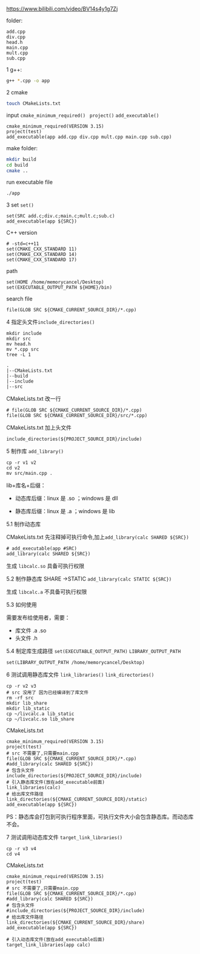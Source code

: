 https://www.bilibili.com/video/BV14s4y1g7Zj



folder: 

```
add.cpp
div.cpp
head.h
main.cpp
mult.cpp
sub.cpp
```

1 g++:

```bash
g++ *.cpp -o app
```

2 cmake

```bash
touch CMakeLists.txt
```

input `cmake_minimum_required() ` `project()`  `add_executable()`

```shell
cmake_minimum_required(VERSION 3.15)
project(test)
add_executable(app add.cpp div.cpp mult.cpp main.cpp sub.cpp)
```

make folder:

```bash
mkdir build
cd build
cmake ..
```

run executable file

```bash
./app
```

3 set `set()`

```shell
set(SRC add.c;div.c;main.c;mult.c;sub.c)
add_executable(app ${SRC})
```

 C++ version

```shell
# -std=c++11
set(CMAKE_CXX_STANDARD 11)
set(CMAKE_CXX_STANDARD 14)
set(CMAKE_CXX_STANDARD 17)
```

path

```shell
set(HOME /home/memorycancel/Desktop)
set(EXECUTABLE_OUTPUT_PATH ${HOME}/bin)
```

search file

```shell
file(GLOB SRC ${CMAKE_CURRENT_SOURCE_DIR}/*.cpp)
```

4 指定头文件`include_directories()`

 ```shell
 mkdir include
 mkdir src
 mv head.h
 mv *.cpp src
 tree -L 1
 ```

```text
.
|--CMakeLists.txt
|--build
|--include
|--src
```

CMakeLists.txt 改一行

```shell
# file(GLOB SRC ${CMAKE_CURRENT_SOURCE_DIR}/*.cpp)
file(GLOB SRC ${CMAKE_CURRENT_SOURCE_DIR}/src/*.cpp)
```

CMakeLists.txt 加上头文件

```
include_directories(${PROJECT_SOURCE_DIR}/include)
```

5 制作库 `add_library()`

```shell
cp -r v1 v2
cd v2
mv src/main.cpp .
```

lib+库名+后缀：

+ 动态库后缀：linux 是 .so ；windows 是 dll

+ 静态库后缀：linux 是 .a ；windows 是 lib



5.1 制作动态库

CMakeLists.txt 先注释掉可执行命令,加上`add_library(calc SHARED ${SRC})`

```shell
# add_executable(app #SRC)
add_library(calc SHARED ${SRC})
```

生成 `libcalc.so` 具备可执行权限



5.2 制作静态库 SHARE ->STATIC `add_library(calc STATIC ${SRC})`

生成 `libcalc.a` 不具备可执行权限



5.3 如何使用

需要发布给使用者，需要：

+ 库文件 .a .so
+ 头文件 .h

5.4 制定库生成路径 `set(EXECUTABLE_OUTPUT_PATH)` `LIBRARY_OUTPUT_PATH`

```shell
set(LIBRARY_OUTPUT_PATH /home/memorycancel/Desktop)
```



6 测试调用静态库文件 `link_libraries()` `link_directories()`

```shell
cp -r v2 v3
# src 没用了 因为已经编译到了库文件
rm -rf src
mkdir lib_share
mkdir lib_static
cp ~/livcalc.a lib_static
cp ~/livcalc.so lib_share
```

CMakeLists.txt 

```shell
cmake_minimum_required(VERSION 3.15)
project(test)
# src 不需要了,只需要main.cpp
file(GLOB SRC ${CMAKE_CURRENT_SOURCE_DIR}/*.cpp)
#add_library(calc SHARED ${SRC})
# 包含头文件
include_directories(${PROJECT_SOURCE_DIR}/include)
# 引入静态库文件(放在add_executable前面)
link_libraries(calc)
# 给出库文件路径
link_directories(${CMAKE_CURRENT_SOURCE_DIR}/static)
add_executable(app ${SRC})
```

PS：静态库会打包到可执行程序里面，可执行文件大小会包含静态库。而动态库不会。



7 测试调用动态库文件 `target_link_libraries()`

 ```she
 cp -r v3 v4
 cd v4
 ```

CMakeLists.txt 

```shell
cmake_minimum_required(VERSION 3.15)
project(test)
# src 不需要了,只需要main.cpp
file(GLOB SRC ${CMAKE_CURRENT_SOURCE_DIR}/*.cpp)
#add_library(calc SHARED ${SRC})
# 包含头文件
#include_directories(${PROJECT_SOURCE_DIR}/include)
# 给出库文件路径
link_directories(${CMAKE_CURRENT_SOURCE_DIR}/share)
add_executable(app ${SRC})

# 引入动态库文件(放在add_executable后面)
target_link_libraries(app calc)
```







